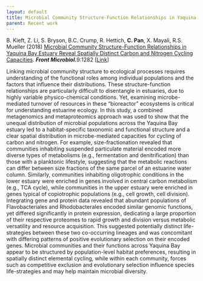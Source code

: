 ```yaml
---
layout: default
title: Microbial Community Structure-Function Relationships in Yaquina Bay Estuary Reveal Spatially Distinct Carbon and Nitrogen Cycling Capacities.
parent: Recent work
---
```

<p class="EndNoteBibliography">
  B. Kieft, Z. Li, S. Bryson, B.C. Crump, R. Hettich, <b>C. Pan</b>, X. Mayali, R.S. Mueller (2018) <u>Microbial Community Structure-Function Relationships in Yaquina Bay Estuary Reveal Spatially Distinct Carbon and Nitrogen Cycling Capacities</u>. <b><i>Front Microbiol.</i></b>9:1282 [<a href="https://www.frontiersin.org/articles/10.3389/fmicb.2018.01282/full">Link</a>]
</p>

Linking microbial community structure to ecological processes requires understanding of the functional roles among individual populations and the factors that influence their distributions. These structure-function relationships are particularly difficult to disentangle in estuaries, due to highly variable physico-chemical conditions. Yet, examining microbe-mediated turnover of resources in these &#8220;bioreactor&#8221; ecosystems is critical for understanding estuarine ecology. In this study, a combined metagenomics and metaproteomics approach was used to show that the unequal distribution of microbial populations across the Yaquina Bay estuary led to a habitat-specific taxonomic and functional structure and a clear spatial distribution in microbe-mediated capacities for cycling of carbon and nitrogen. For example, size-fractionation revealed that communities inhabiting suspended particulate material encoded more diverse types of metabolisms (e.g., fermentation and denitrification) than those with a planktonic lifestyle, suggesting that the metabolic reactions can differ between size fractions of the same parcel of an estuarine water column. Similarly, communities inhabiting oligotrophic conditions in the lower estuary were enriched in genes involved in central carbon metabolism (e.g., TCA cycle), while communities in the upper estuary were enriched in genes typical of copiotrophic populations (e.g., cell growth, cell division). Integrating gene and protein data revealed that abundant populations of Flavobacteriales and Rhodobacterales encoded similar genomic functions, yet differed significantly in protein expression, dedicating a large proportion of their respective proteomes to rapid growth and division versus metabolic versatility and resource acquisition. This suggested potentially distinct life-strategies between these two co-occurring lineages and was concomitant with differing patterns of positive evolutionary selection on their encoded genes. Microbial communities and their functions across Yaquina Bay appear to be structured by population-level habitat preferences, resulting in spatially distinct elemental cycling, while within each community, forces such as competitive exclusion and evolutionary selection influence species life-strategies and may help maintain microbial diversity.